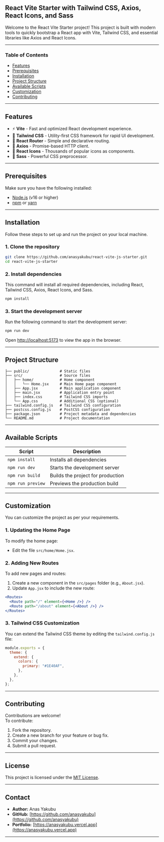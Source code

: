 ## **React Vite Starter with Tailwind CSS, Axios, React Icons, and Sass**

Welcome to the React Vite Starter project! This project is built with modern tools to quickly bootstrap a React app with Vite, Tailwind CSS, and essential libraries like Axios and React Icons.

---

### **Table of Contents**

- [Features](#features)
- [Prerequisites](#prerequisites)
- [Installation](#installation)
- [Project Structure](#project-structure)
- [Available Scripts](#available-scripts)
- [Customization](#customization)
- [Contributing](#contributing)

---

## **Features**

- ⚡ **Vite** - Fast and optimized React development experience.
- 🎨 **Tailwind CSS** - Utility-first CSS framework for rapid UI development.
- 🔗 **React Router** - Simple and declarative routing.
- 🔗 **Axios** - Promise-based HTTP client.
- 🎉 **React Icons** - Thousands of popular icons as components.
- 🎨 **Sass** - Powerful CSS preprocessor.

---

## **Prerequisites**

Make sure you have the following installed:

- [Node.js](https://nodejs.org/) (v16 or higher)
- [npm](https://www.npmjs.com/) or [yarn](https://yarnpkg.com/)

---

## **Installation**

Follow these steps to set up and run the project on your local machine.

### 1. Clone the repository

```bash
git clone https://github.com/anasyakubu/react-vite-js-starter.git
cd react-vite-js-starter
```

### 2. Install dependencies

This command will install all required dependencies, including React, Tailwind CSS, Axios, React Icons, and Sass.

```bash
npm install
```

### 3. Start the development server

Run the following command to start the development server:

```bash
npm run dev
```

Open [http://localhost:5173](http://localhost:5173) to view the app in the browser.

---

## **Project Structure**

```
├── public/              # Static files
├── src/                 # Source files
│   ├── home/            # Home component
│   │   └── Home.jsx     # Main Home page component
│   ├── App.jsx          # Main application component
│   ├── main.jsx         # Application entry point
│   ├── index.css        # Tailwind CSS imports
│   └── App.css          # Additional CSS (optional)
├── tailwind.config.js   # Tailwind CSS configuration
├── postcss.config.js    # PostCSS configuration
├── package.json         # Project metadata and dependencies
└── README.md            # Project documentation
```

---

## **Available Scripts**

| Script            | Description                       |
| ----------------- | --------------------------------- |
| `npm install`     | Installs all dependencies         |
| `npm run dev`     | Starts the development server     |
| `npm run build`   | Builds the project for production |
| `npm run preview` | Previews the production build     |

---

## **Customization**

You can customize the project as per your requirements.

### 1. **Updating the Home Page**

To modify the home page:

- Edit the file `src/home/Home.jsx`.

### 2. **Adding New Routes**

To add new pages and routes:

1. Create a new component in the `src/pages` folder (e.g., `About.jsx`).
2. Update `App.jsx` to include the new route:

```jsx
<Routes>
  <Route path="/" element={<Home />} />
  <Route path="/about" element={<About />} />
</Routes>
```

### 3. **Tailwind CSS Customization**

You can extend the Tailwind CSS theme by editing the `tailwind.config.js` file:

```javascript
module.exports = {
  theme: {
    extend: {
      colors: {
        primary: "#1E40AF",
      },
    },
  },
};
```

---

## **Contributing**

Contributions are welcome!  
To contribute:

1. Fork the repository.
2. Create a new branch for your feature or bug fix.
3. Commit your changes.
4. Submit a pull request.

---

## **License**

This project is licensed under the [MIT License](LICENSE).

---

## **Contact**

- **Author:** Anas Yakubu
- **GitHub:** [https://github.com/anasyakubu](https://github.com/anasyakubu)
- **Portfolio:** [https://anasyakubu.vercel.app](https://anasyakubu.vercel.app)

---
